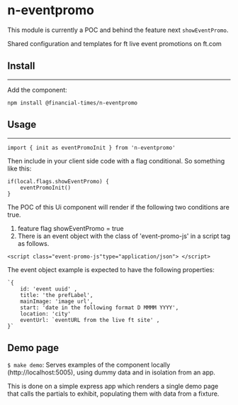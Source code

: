 # n-eventpromo
This module is currently a POC and behind the feature next  `showEventPromo`.

Shared configuration and templates for ft live event promotions on ft.com

## Install
----

Add the component:

`npm install @financial-times/n-eventpromo`

## Usage
---

`import { init as eventPromoInit } from 'n-eventpromo'`

Then include in your client side code with a flag conditional. So something like this:


	if(local.flags.showEventPromo) {
		eventPromoInit()
	}


The POC of this Ui component will render if the following two conditions are true.
1. feature flag showEventPromo = true
2. There is an event object with the class of 'event-promo-js' in a script tag as follows.

`<script class="event-promo-js"type="application/json">
	</script>`

The event object example is expected to have the following properties:

	`{
		id: 'event uuid' ,
		title: 'the prefLabel',
		mainImage: 'image url',
		start: 'date in the following format D MMMM YYYY',
		location: 'city'
		eventUrl: `eventURL from the live ft site' ,
	}`


## Demo page
`$ make demo`: Serves examples of the component locally (http://localhost:5005), using dummy data and in isolation from an app.

This is done on a simple express app which renders a single demo page that calls the partials to exhibit, populating them with data from a fixture.